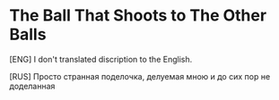 # The Ball That Shoots to The Other Balls
[ENG]
I don't translated discription to the English.

[RUS]
Просто странная поделочка, делуемая мною и до сих пор не доделанная